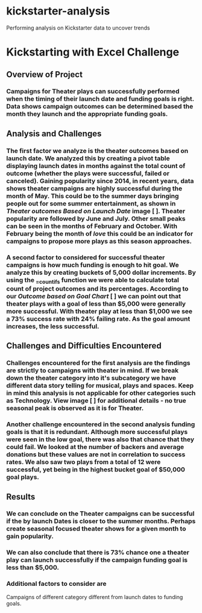 # kickstarter-analysis
Performing analysis on Kickstarter data to uncover trends
# Kickstarting with Excel Challenge 

## Overview of Project

### Campaigns for Theater plays can successfully performed when the timing of their launch date and funding goals is right. Data shows campaign outcomes can be determined based the month they launch and the appropriate funding goals.

## Analysis and Challenges

### The first factor we analyze is the theater outcomes based on launch date. We analyzed this by creating a pivot table displaying launch dates in months against the total count of outcome (whether the plays were successful, failed or canceled). Gaining popularity since 2014, in recent years, data shows theater campaigns are highly successful during the month of May. This could be to the summer days bringing people out for some summer entertainment, as shown in *Theater outcomes Based on Launch Date* image [ ]. Theater popularity are followed by June and July. Other small peaks can be seen in the months of February and October. With February being the month of *love* this could be an indicator for campaigns to propose more plays as this season approaches.

### A second factor to considered for successful theater campaigns is how much funding is enough to hit goal. We analyze this by creating buckets of 5,000 dollar increments. By using the <sub>=countifs</sub> function we were able to calculate total count of project outcomes and its percentages.  According to our *Outcome based on Goal Chart* [ ] we can point out that theater plays with a goal of less than $5,000 were generally more successful. With theater play at less than $1,000 we see a 73% success rate with 24% failing rate. As the goal amount increases, the less successful.

## Challenges and Difficulties Encountered

### Challenges encountered for the first analysis are the findings are strictly to campaigns with theater in mind. If we break down the theater category into it's subcategory we have different data story telling for musical, plays and spaces. Keep in mind this analysis is not applicable for other categories such as Technology. View image [ ] for additional details - no true seasonal peak is observed as it is for Theater.

### Another challenge encountered in the second analysis funding goals is that it is redundant. Although more successful plays were seen in the low goal, there was also that chance that they could fail. We looked at the number of backers and average donations but these values are not in correlation to success rates. We also saw two plays from a total of 12 were successful, yet being in the highest bucket goal of $50,000 goal plays.

## Results

### We can conclude on the Theater campaigns can be successful if the by launch Dates is closer to the summer months. Perhaps create seasonal focused theater shows for a given month to gain popularity. 
### We can also conclude that there is 73% chance one a theater play can launch successfully if the campaign funding goal is less than $5,000.

### Additional factors to consider are 
Campaigns of different category different from launch dates to funding goals.
